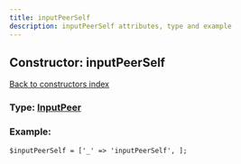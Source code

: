 ```yaml
---
title: inputPeerSelf
description: inputPeerSelf attributes, type and example
---
```

## Constructor: inputPeerSelf  
[Back to constructors index](index.md)






### Type: [InputPeer](../types/InputPeer.md)


### Example:

```
$inputPeerSelf = ['_' => 'inputPeerSelf', ];
```  

